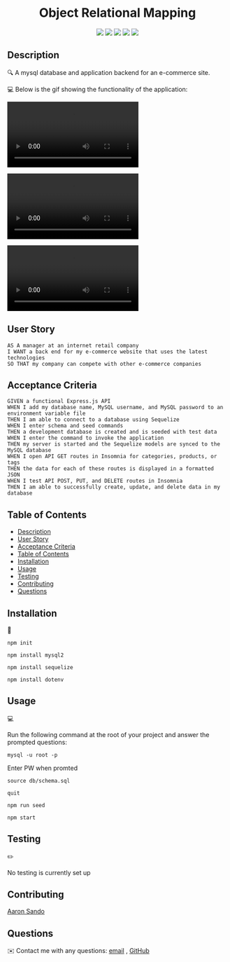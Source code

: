 <h1 align="center">Object Relational Mapping</h1>
  
<p align="center">
    <img src="https://img.shields.io/badge/Javascript-orange" />
    <img src="https://img.shields.io/badge/express-blue" />
    <img src="https://img.shields.io/badge/Sequelize-yellow"  />
    <img src="https://img.shields.io/badge/mySQL-green"  />
    <img src="https://img.shields.io/badge/dotenv-blue" />
</p>
   
## Description

🔍 A mysql database and application backend for an e-commerce site.

💻 Below is the gif showing the functionality of the application:

![Start, Setup and GET all](./Video/Start%Setup%and%GET%all.mp4)

![GET by ID](./Video/GET%20by%20ID.mp4)

![PUT, POST and DELETE](./Video/PUT%POST%and%DELETE.mp4)

## User Story

```
AS A manager at an internet retail company
I WANT a back end for my e-commerce website that uses the latest technologies
SO THAT my company can compete with other e-commerce companies
```

## Acceptance Criteria

```
GIVEN a functional Express.js API
WHEN I add my database name, MySQL username, and MySQL password to an environment variable file
THEN I am able to connect to a database using Sequelize
WHEN I enter schema and seed commands
THEN a development database is created and is seeded with test data
WHEN I enter the command to invoke the application
THEN my server is started and the Sequelize models are synced to the MySQL database
WHEN I open API GET routes in Insomnia for categories, products, or tags
THEN the data for each of these routes is displayed in a formatted JSON
WHEN I test API POST, PUT, and DELETE routes in Insomnia
THEN I am able to successfully create, update, and delete data in my database
```

## Table of Contents

- [Description](#description)
- [User Story](#user-story)
- [Acceptance Criteria](#acceptance-criteria)
- [Table of Contents](#table-of-contents)
- [Installation](#installation)
- [Usage](#usage)
- [Testing](#testing)
- [Contributing](#contributing)
- [Questions](#questions)

## Installation

💾

`npm init`

`npm install mysql2`

`npm install sequelize`

`npm install dotenv`

## Usage

💻

Run the following command at the root of your project and answer the prompted questions:

`mysql -u root -p`

Enter PW when promted

`source db/schema.sql`

`quit`

`npm run seed`

`npm start`

## Testing

✏️

No testing is currently set up

## Contributing

[Aaron Sando](https://github.com/Sandoman19)

## Questions

✉️ Contact me with any questions: [email](mailto:Aaron@charactergroup.com.au) , [GitHub](https://github.com/Sandoman19)<br />
